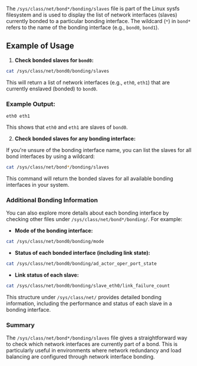 The `/sys/class/net/bond*/bonding/slaves` file is part of the Linux sysfs filesystem and is used to display the list of network interfaces (slaves) currently bonded to a particular bonding interface. The wildcard (`*`) in `bond*` refers to the name of the bonding interface (e.g., `bond0`, `bond1`).

## Example of Usage

1. **Check bonded slaves for `bond0`:**

```bash
cat /sys/class/net/bond0/bonding/slaves
```

This will return a list of network interfaces (e.g., `eth0`, `eth1`) that are currently enslaved (bonded) to `bond0`.

### Example Output:
```
eth0 eth1
```

This shows that `eth0` and `eth1` are slaves of `bond0`.

2. **Check bonded slaves for any bonding interface:**

If you're unsure of the bonding interface name, you can list the slaves for all bond interfaces by using a wildcard:

```bash
cat /sys/class/net/bond*/bonding/slaves
```

This command will return the bonded slaves for all available bonding interfaces in your system.

### Additional Bonding Information

You can also explore more details about each bonding interface by checking other files under `/sys/class/net/bond*/bonding/`. For example:

- **Mode of the bonding interface:**

```bash
cat /sys/class/net/bond0/bonding/mode
```

- **Status of each bonded interface (including link state):**

```bash
cat /sys/class/net/bond0/bonding/ad_actor_oper_port_state
```

- **Link status of each slave:**

```bash
cat /sys/class/net/bond0/bonding/slave_eth0/link_failure_count
```

This structure under `/sys/class/net/` provides detailed bonding information, including the performance and status of each slave in a bonding interface.

### Summary

The `/sys/class/net/bond*/bonding/slaves` file gives a straightforward way to check which network interfaces are currently part of a bond. This is particularly useful in environments where network redundancy and load balancing are configured through network interface bonding.
